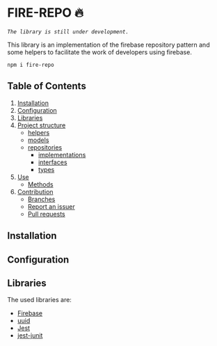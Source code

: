 # FIRE-REPO 🔥

_`The library is still under development.`_

This library is an implementation of the firebase repository pattern and some helpers to facilitate the work of developers using firebase.

`npm i fire-repo`

## Table of Contents

1. [Installation](#installation)
2. [Configuration](#configuration)
3. [Libraries](#libraries)
4. [Project structure](#project-structure)
   - [helpers](#helpers)
   - [models](#models)
   - [repositories](#repositories)
     - [implementations](#implementations)
     - [interfaces](#interfaces)
     - [types](#types)
5. [Use](#use)
   - [Methods](#methods)
6. [Contribution](#contribution)
   - [Branches](#branches)
   - [Report an issuer](#report-un-issuer)
   - [Pull requests](#pull-requests)

## Installation

## Configuration

## Libraries

The used libraries are:

- [Firebase](https://www.npmjs.com/package/firebase/v/9.5.0)
- [uuid](https://www.npmjs.com/package/uuid/v/8.3.2)
- [Jest](https://www.npmjs.com/package/jest/v/27.4.2)
- [jest-junit](https://github.com/palmerj3/jest-junit)
